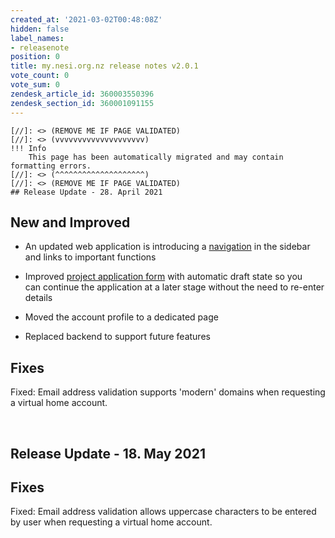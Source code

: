```yaml
---
created_at: '2021-03-02T00:48:08Z'
hidden: false
label_names:
- releasenote
position: 0
title: my.nesi.org.nz release notes v2.0.1
vote_count: 0
vote_sum: 0
zendesk_article_id: 360003550396
zendesk_section_id: 360001091155
---
```



    [//]: <> (REMOVE ME IF PAGE VALIDATED)
    [//]: <> (vvvvvvvvvvvvvvvvvvvv)
    !!! Info
        This page has been automatically migrated and may contain formatting errors.
    [//]: <> (^^^^^^^^^^^^^^^^^^^^)
    [//]: <> (REMOVE ME IF PAGE VALIDATED)
    ## Release Update - 28. April 2021

## New and Improved

-   An updated web application is introducing a
    [navigation](https://support.nesi.org.nz/hc/en-gb/articles/360003592875)
    in the sidebar and links to important functions

-   Improved [project application
    form](https://support.nesi.org.nz/hc/en-gb/articles/360003648716)
    with automatic draft state so you can continue the application at a
    later stage without the need to re-enter details

-   Moved the account profile to a dedicated page

-   Replaced backend to support future features

## Fixes

Fixed: Email address validation supports 'modern' domains when
requesting a virtual home account.

 

## Release Update - 18. May 2021

## Fixes

Fixed: Email address validation allows uppercase characters to be
entered by user when requesting a virtual home account.
